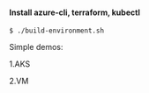 #### Install azure-cli, terraform, kubectl

```
$ ./build-environment.sh
```
Simple demos:

1.AKS

2.VM
